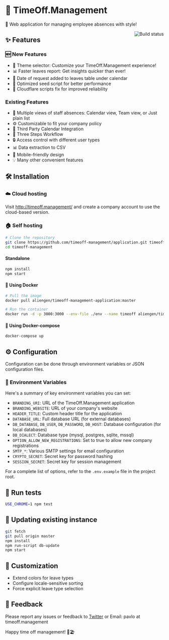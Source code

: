 # 🚀 TimeOff.Management

📅 Web application for managing employee absences with style!

<a href="https://travis-ci.org/timeoff-management/timeoff-management-application"><img align="right" src="https://travis-ci.org/timeoff-management/timeoff-management-application.svg?branch=master" alt="Build status" /></a>

## ✨ Features

### 🆕 New Features

- 🎨 Theme selector: Customize your TimeOff.Management experience!
- 📊 Faster leaves report: Get insights quicker than ever!
- 📅 Date of request added to leaves table under calendar
- 🌱 Optimized seed script for better performance
- 🔧 Cloudflare scripts fix for improved reliability

### Existing Features

- 👥 Multiple views of staff absences: Calendar view, Team view, or Just plain list
- ⚙️ Customizable to fit your company policy
- 🔗 Third Party Calendar Integration
- 🔄 Three Steps Workflow
- 🔒 Access control with different user types
- 📊 Data extraction to CSV
- 📱 Mobile-friendly design
- 💡 Many other convenient features

## 🛠️ Installation

### ☁️ Cloud hosting

Visit http://timeoff.management/ and create a company account to use the cloud-based version.

### 🏠 Self hosting

```bash
# Clone the repository
git clone https://github.com/timeoff-management/application.git timeoff-management
cd timeoff-management
```

#### Standalone

```bash
npm install
npm start
```

#### 🐳 Using Docker

```bash
# Pull the image
docker pull aliengen/timeoff-management-application:master

# Run the container
docker run -d -p 3000:3000 --env-file ./env --name timeoff aliengen/timeoff-management-application:master
```

#### 🐳 Using Docker-compose

```bash
docker-compose up
```

## ⚙️ Configuration

Configuration can be done through environment variables or JSON configuration files.

### 🔑 Environment Variables

Here's a summary of key environment variables you can set:

- `BRANDING_URI`: URL of the TimeOff.Management application
- `BRANDING_WEBSITE`: URL of your company's website
- `HEADER_TITLE`: Custom header title for the application
- `DATABASE_URL`: Full database URL (for external databases)
- `DB_DATABASE`, `DB_USER`, `DB_PASSWORD`, `DB_HOST`: Database configuration (for local databases)
- `DB_DIALECT`: Database type (mysql, postgres, sqlite, mssql)
- `OPTION_ALLOW_NEW_REGISTRATIONS`: Set to true to allow new company registrations
- `SMTP_*`: Various SMTP settings for email configuration
- `CRYPTO_SECRET`: Secret key for password hashing
- `SESSION_SECRET`: Secret key for session management

For a complete list of options, refer to the `.env.example` file in the project root.

## 🧪 Run tests

```bash
USE_CHROME=1 npm test
```

## 🔄 Updating existing instance

```bash
git fetch
git pull origin master
npm install
npm run-script db-update
npm start
```

## 🎨 Customization

- Extend colors for leave types
- Configure locale-sensitive sorting
- Force explicit leave type selection

## 📣 Feedback

Please report any issues or feedback to <a href="https://twitter.com/FreeTimeOffApp">Twitter</a> or Email: pavlo at timeoff.management

Happy time off management! 🌴🏖️
